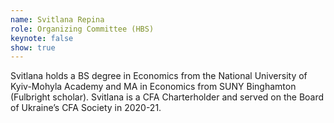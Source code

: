 ```yaml
---
name: Svitlana Repina
role: Organizing Committee (HBS)
keynote: false
show: true
---
```


Svitlana holds a BS degree in Economics from the National University of Kyiv-Mohyla Academy and MA in Economics from SUNY Binghamton (Fulbright scholar). Svitlana is a CFA Charterholder and served on the Board of Ukraine’s CFA Society in 2020-21.
